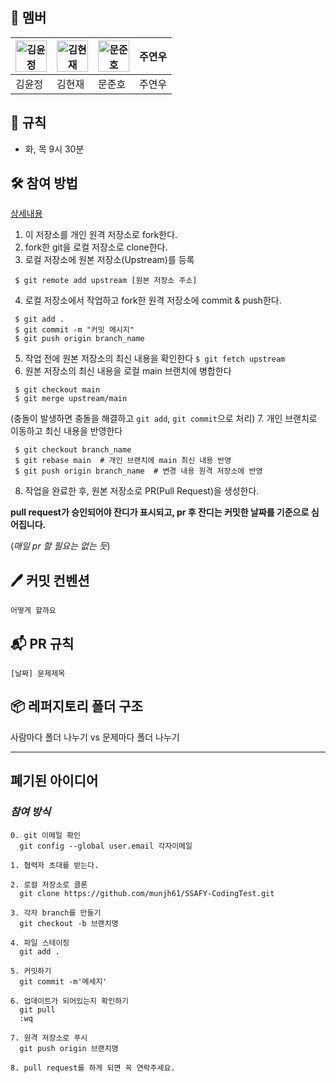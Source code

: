 ## 🐣 **멤버**

|<img src="" alt="김윤정" width="50" height="50">|<img src="" alt="김현재" width="50" height="50">|<img src="https://i.namu.wiki/i/i6ZpdaKiiEf4qzrR_m9NjvBriuvWtFktDjDX-wry76CYBSssaiOpsZRTVXU20K0kDFnnoBqR9SiVkYh_akXYmQ.webp" alt="문준호" width="50" height="50">|주연우|
|---|---|---|---|
|김윤정|김현재|문준호|주연우|
## 📌 **규칙**
- 화, 목 9시 30분

## 🛠️ **참여 방법**

[상세내용](https://velog.io/@jisubin12/Github-%EC%99%B8%EB%B6%80%EC%A0%80%EC%9E%A5%EC%86%8C-fork-pull-request-%EB%8F%99%EA%B8%B0%ED%99%94-%ED%95%98%EA%B8%B0)

1. 이 저장소를 개인 원격 저장소로 fork한다.
2. fork한 git을 로컬 저장소로 clone한다.
3. 로컬 저장소에 원본 저장소(Upstream)를 등록
```
 $ git remote add upstream [원본 저장소 주소]
```
4. 로컬 저장소에서 작업하고 fork한 원격 저장소에 commit & push한다.
```
 $ git add .
 $ git commit -m "커밋 메시지"
 $ git push origin branch_name
```
5. 작업 전에 원본 저장소의 최신 내용을 확인한다
 ```$ git fetch upstream```
6. 원본 저장소의 최신 내용을 로컬 main 브랜치에 병합한다
```
 $ git checkout main
 $ git merge upstream/main
```
(충돌이 발생하면 충돌을 해결하고 `git add`, `git commit`으로 처리)
7. 개인 브랜치로 이동하고 최신 내용을 반영한다
```
 $ git checkout branch_name
 $ git rebase main  # 개인 브랜치에 main 최신 내용 반영
 $ git push origin branch_name  # 변경 내용 원격 저장소에 반영
```
8. 작업을 완료한 후, 원본 저장소로 PR(Pull Request)을 생성한다.

**pull request가 승인되어야 잔디가 표시되고, pr 후 잔디는 커밋한 날짜를 기준으로 심어집니다.**

 (*매일 pr 할 필요는 없는 듯*)

## 🖊️ **커밋 컨벤션**
```
어떻게 할까요
```

## 📬 **PR 규칙**

```
[날짜] 문제제목
```

## 📦 **레퍼지토리 폴더 구조**
사람마다 폴더 나누기 vs 문제마다 폴더 나누기



---
## 폐기된 아이디어
### *참여 방식*
```
0. git 이메일 확인
  git config --global user.email 각자이메일

1. 협력자 초대를 받는다.

2. 로컬 저장소로 클론
  git clone https://github.com/munjh61/SSAFY-CodingTest.git

3. 각자 branch를 만들기
  git checkout -b 브랜치명

4. 파일 스테이징
  git add .

5. 커밋하기
  git commit -m'메세지'

6. 업데이트가 되어있는지 확인하기
  git pull
  :wq

7. 원격 저장소로 푸시
  git push origin 브랜치명

8. pull request를 하게 되면 꼭 연락주세요.

```
